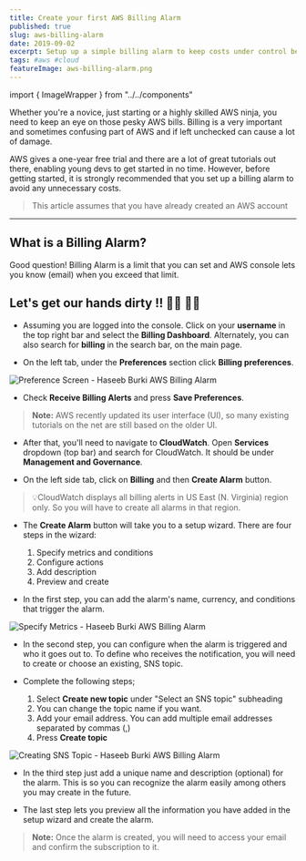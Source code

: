 ```yaml
---
title: Create your first AWS Billing Alarm
published: true
slug: aws-billing-alarm
date: 2019-09-02
excerpt: Setup up a simple billing alarm to keep costs under control before getting started with AWS
tags: #aws #cloud
featureImage: aws-billing-alarm.png
---
```


<!-- Imports -->

import { ImageWrapper } from "../../components"

Whether you're a novice, just starting or a highly skilled AWS ninja, you need to keep an eye on those pesky AWS bills. Billing is a very important and sometimes confusing part of AWS and if left unchecked can cause a lot of damage.

AWS gives a one-year free trial and there are a lot of great tutorials out there, enabling young devs to get started in no time. However, before getting started, it is strongly recommended that you set up a billing alarm to avoid any unnecessary costs.

> This article assumes that you have already created an AWS account

---

## What is a Billing Alarm?

Good question! Billing Alarm is a limit that you can set and AWS console lets you know (email) when you exceed that limit.

## Let's get our hands dirty !! 👩‍💻 👨‍💻

- Assuming you are logged into the console. Click on your **username** in the top right bar and select the **Billing Dashboard**. Alternately, you can also search for **billing** in the search bar, on the main page.

- On the left tab, under the **Preferences** section click **Billing preferences**.

<ImageWrapper caption="Preference Screen - AWS Console">

![Preference Screen - Haseeb Burki AWS Billing Alarm](https://thepracticaldev.s3.amazonaws.com/i/8cuveiuxd8zysb8mzj1m.png)

</ImageWrapper>

- Check **Receive Billing Alerts** and press **Save Preferences**.

> **Note:** AWS recently updated its user interface (UI), so many existing tutorials on the net are still based on the older UI.

- After that, you'll need to navigate to **CloudWatch**. Open **Services** dropdown (top bar) and search for CloudWatch. It should be under **Management and Governance**.

- On the left side tab, click on **Billing** and then **Create Alarm** button.

> 💡CloudWatch displays all billing alerts in US East (N. Virginia) region only. So you will have to create all alarms in that region.

- The **Create Alarm** button will take you to a setup wizard. There are four steps in the wizard:

  1. Specify metrics and conditions
  2. Configure actions
  3. Add description
  4. Preview and create

- In the first step, you can add the alarm's name, currency, and conditions that trigger the alarm.

<ImageWrapper caption="Specify Metrics - AWS Console">

![Specify Metrics - Haseeb Burki AWS Billing Alarm](https://thepracticaldev.s3.amazonaws.com/i/qw20whamjy12hsqh16ce.png)

</ImageWrapper>

- In the second step, you can configure when the alarm is triggered and who it goes out to. To define who receives the notification, you will need to create or choose an existing, SNS topic.

- Complete the following steps;

  1. Select **Create new topic** under "Select an SNS topic" subheading
  2. You can change the topic name if you want.
  3. Add your email address. You can add multiple email addresses separated by commas (,)
  4. Press **Create topic**

<ImageWrapper caption="Creating SNS Topic - AWS Console">

![Creating SNS Topic - Haseeb Burki AWS Billing Alarm](https://thepracticaldev.s3.amazonaws.com/i/ovjpwulk0pri99r1vn86.png)

</ImageWrapper>

- In the third step just add a unique name and description (optional) for the alarm. This is so you can recognize the alarm easily among others you may create in the future.

- The last step lets you preview all the information you have added in the setup wizard and create the alarm.

> **Note:** Once the alarm is created, you will need to access your email and confirm the subscription to it.
